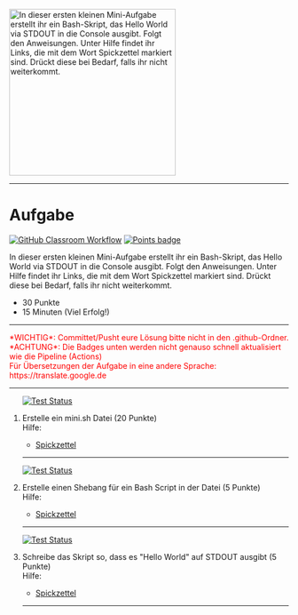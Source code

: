 <img src="https://upload.wikimedia.org/wikipedia/commons/thumb/2/28/HelloWorld.svg/512px-HelloWorld.svg.png" alt="In dieser ersten kleinen Mini-Aufgabe erstellt ihr ein Bash-Skript, das Hello World via STDOUT in die Console ausgibt. 
 Folgt den Anweisungen. Unter Hilfe findet ihr Links, die mit dem Wort Spickzettel markiert sind. Drückt diese bei Bedarf, falls ihr nicht weiterkommt. 
" width="300"/>

---
# Aufgabe
[![GitHub Classroom Workflow](https://github.com/GittyBitch/test-badges/actions/workflows/classroom.yml/badge.svg)](https://github.com/GittyBitch/test-badges/actions/workflows/classroom.yml) [![Points badge](../../blob/badges/.github/badges/points.svg)](../../actions) 

In dieser ersten kleinen Mini-Aufgabe erstellt ihr ein Bash-Skript, das Hello World via STDOUT in die Console ausgibt. 
 Folgt den Anweisungen. Unter Hilfe findet ihr Links, die mit dem Wort Spickzettel markiert sind. Drückt diese bei Bedarf, falls ihr nicht weiterkommt. 

* 30 Punkte
* 15 Minuten (Viel Erfolg!)

---
<p><span style='color:red;'>*WICHTIG*: Committet/Pusht eure Lösung bitte nicht in den .github-Ordner.<br/> *ACHTUNG*: Die Badges unten werden nicht genauso schnell aktualisiert wie die Pipeline (Actions)<br/>Für Übersetzungen der Aufgabe in eine andere Sprache: https://translate.google.de <br/></span </p>

---
<ol>

[![Test Status](../../blob/badges/.github/badges/testStatus_1.svg)](../../actions)  
<li> Erstelle ein mini.sh Datei (20 Punkte)</li>
Hilfe: 
<ul><li><a href="https://wiki.ubuntuusers.de/Shell/Bash-Skripting-Guide_f%C3%BCr_Anf%C3%A4nger/">Spickzettel</a></li></ul> 

---

[![Test Status](../../blob/badges/.github/badges/testStatus_2.svg)](../../actions)  
<li> Erstelle einen Shebang für ein Bash Script in der Datei (5 Punkte)</li>
Hilfe: 
<ul><li><a href="https://wiki.ubuntuusers.de/Shebang_f%C3%BCr_Shellskripte/">Spickzettel</a></li></ul> 

---

[![Test Status](../../blob/badges/.github/badges/testStatus_3.svg)](../../actions)  
<li> Schreibe das Skript so, dass es "Hello World" auf STDOUT ausgibt (5 Punkte)</li>
Hilfe: 
<ul><li><a href="https://www.cyberciti.biz/faq/hello-world-bash-shell-script/">Spickzettel</a></li></ul> 

---
</ol>
